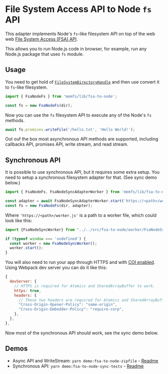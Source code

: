 # File System Access API to Node `fs` API

This adapter implements Node's `fs`-like filesystem API on top of the web
web [File System Access (FSA) API][fsa].

This allows you to run Node.js code in browser, for example, run any Node.js
package that uses `fs` module.

[fsa]: https://developer.mozilla.org/en-US/docs/Web/API/File_System_Access_API


## Usage

You need to get hold of [`FileSystemDirectoryHandle`](https://developer.mozilla.org/en-US/docs/Web/API/FileSystemDirectoryHandle) and then
use convert it to `fs`-like filesystem.

```js
import { FsaNodeFs } from 'memfs/lib/fsa-to-node';

const fs = new FsaNodeFs(dir);
```

Now you can use the `fs` filesystem API to execute any of the Node's `fs` methods.

```js
await fs.promises.writeFile('/hello.txt', 'Hello World!');
```

Out ouf the box most asynchronous API methods are supported, including callbacks API,
promises API, write stream, and read stream.


## Synchronous API

It is possible to use synchronous API, but it requires some extra setup. You need
to setup a synchronous filesystem adapter for that. (See sync demo below.)

```js
import { FsaNodeFs, FsaNodeSyncAdapterWorker } from 'memfs/lib/fsa-to-node';

const adapter = await FsaNodeSyncAdapterWorker.start('https://<path>/worker.js', dir);
const fs = new FsaNodeFs(dir, adapter);
```

Where `'https://<path>/worker.js'` is a path to a worker file, which could look like this:

```js
import {FsaNodeSyncWorker} from "../../src/fsa-to-node/worker/FsaNodeSyncWorker";

if (typeof window === 'undefined') {
  const worker = new FsaNodeSyncWorker();
  worker.start();
}
```

You will also need to run your app through HTTPS and with [COI enabled](https://web.dev/cross-origin-isolation-guide/).
Using Webpack dev server you can do it like this:

```js
{
  devServer: {
    // HTTPS is required for Atomics and SharedArrayBuffer to work.
    https: true,
    headers: {
      // These two headers are required for Atomics and SharedArrayBuffer to work.
      "Cross-Origin-Opener-Policy": "same-origin",
      "Cross-Origin-Embedder-Policy": "require-corp",
    },
  },
},
```

Now most of the synchronous API should work, see the sync demo below.


## Demos

- Async API and WriteStream: `yarn demo:fsa-to-node-zipfile` - [Readme](../../demo/fsa-to-node-zipfile/README.md)
- Synchronous API: `yarn demo:fsa-to-node-sync-tests` - [Readme](../../demo/fsa-to-node-sync-tests/README.md)